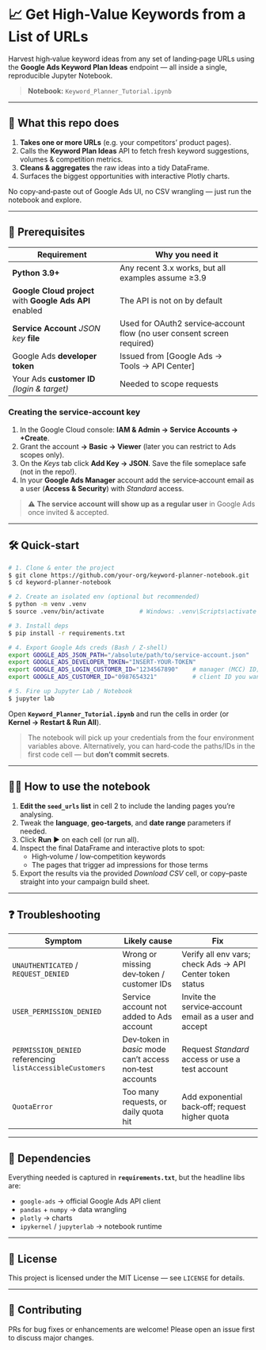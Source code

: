 # 📈 Get High-Value Keywords from a List of URLs

Harvest high‑value keyword ideas from any set of landing‑page URLs using the **Google Ads Keyword Plan Ideas** endpoint — all inside a single, reproducible Jupyter Notebook.

> **Notebook:** `Keyword_Planner_Tutorial.ipynb`

---

## 🚀 What this repo does

1. **Takes one or more URLs** (e.g. your competitors’ product pages).
2. Calls the **Keyword Plan Ideas** API to fetch fresh keyword suggestions, volumes & competition metrics.
3. **Cleans & aggregates** the raw ideas into a tidy DataFrame.
4. Surfaces the biggest opportunities with interactive Plotly charts.

No copy‑and‑paste out of Google Ads UI, no CSV wrangling — just run the notebook and explore.

---

## 🎒 Prerequisites

| Requirement | Why you need it |
|-------------|-----------------|
| **Python 3.9+** | Any recent 3.x works, but all examples assume ≥3.9 |
| **Google Cloud project** with **Google Ads API** enabled | The API is not on by default |
| **Service Account** _JSON key_ **file** | Used for OAuth2 service‑account flow (no user consent screen required) |
| Google Ads **developer token** | Issued from [Google Ads → Tools → API Center] |
| Your Ads **customer ID** *(login & target)* | Needed to scope requests |

### Creating the service‑account key

1. In the Google Cloud console: **IAM & Admin → Service Accounts → +Create**.
2. Grant the account **→ Basic → Viewer** (later you can restrict to Ads scopes only).
3. On the _Keys_ tab click **Add Key → JSON**. Save the file someplace safe (not in the repo!).
4. In your **Google Ads Manager** account add the service‑account email as a user (**Access & Security**) with _Standard_ access.

> ⚠️ **The service account will show up as a regular user** in Google Ads once invited & accepted.

---

## 🛠️ Quick‑start

```bash
# 1. Clone & enter the project
$ git clone https://github.com/your-org/keyword-planner-notebook.git
$ cd keyword-planner-notebook

# 2. Create an isolated env (optional but recommended)
$ python -m venv .venv
$ source .venv/bin/activate          # Windows: .venv\Scripts\activate

# 3. Install deps
$ pip install -r requirements.txt

# 4. Export Google Ads creds (Bash / Z‑shell)
export GOOGLE_ADS_JSON_PATH="/absolute/path/to/service-account.json"
export GOOGLE_ADS_DEVELOPER_TOKEN="INSERT-YOUR-TOKEN"
export GOOGLE_ADS_LOGIN_CUSTOMER_ID="1234567890"    # manager (MCC) ID; omit dashes
export GOOGLE_ADS_CUSTOMER_ID="0987654321"          # client ID you want data for

# 5. Fire up Jupyter Lab / Notebook
$ jupyter lab
```

Open **`Keyword_Planner_Tutorial.ipynb`** and run the cells in order (or **Kernel → Restart & Run All**).

> The notebook will pick up your credentials from the four environment variables above. Alternatively, you can hard‑code the paths/IDs in the first code cell — but **don’t commit secrets**.

---

## 🏃‍♂️ How to use the notebook

1. **Edit the `seed_urls` list** in cell 2 to include the landing pages you’re analysing.
2. Tweak the **language**, **geo‑targets**, and **date range** parameters if needed.
3. Click **Run** ▶️ on each cell (or run all).
4. Inspect the final DataFrame and interactive plots to spot:
   * High‑volume / low‑competition keywords
   * The pages that trigger ad impressions for those terms
5. Export the results via the provided *Download CSV* cell, or copy–paste straight into your campaign build sheet.

---

## ❓ Troubleshooting

| Symptom | Likely cause | Fix |
|---------|--------------|------|
| `UNAUTHENTICATED` / `REQUEST_DENIED` | Wrong or missing dev‑token / customer IDs | Verify all env vars; check Ads → API Center token status |
| `USER_PERMISSION_DENIED` | Service account not added to Ads account | Invite the service‑account email as a user and accept |
| `PERMISSION_DENIED` referencing `listAccessibleCustomers` | Dev‑token in *basic* mode can’t access non‑test accounts | Request *Standard* access or use a test account |
| `QuotaError` | Too many requests, or daily quota hit | Add exponential back‑off; request higher quota |

---

## 🧩 Dependencies

Everything needed is captured in **`requirements.txt`**, but the headline libs are:

- `google-ads` → official Google Ads API client
- `pandas` + `numpy` → data wrangling
- `plotly` → charts
- `ipykernel` / `jupyterlab` → notebook runtime

---

## 📜 License

This project is licensed under the MIT License — see `LICENSE` for details.

---

## 🙌 Contributing

PRs for bug fixes or enhancements are welcome! Please open an issue first to discuss major changes.

